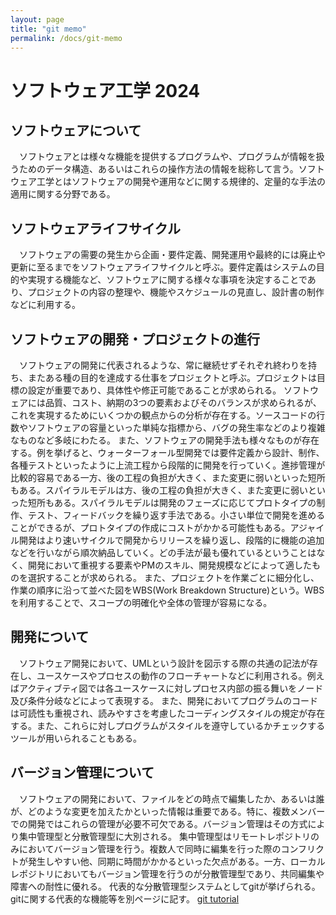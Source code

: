```yaml
---
layout: page
title: "git memo"
permalink: /docs/git-memo
---
```


# ソフトウェア工学 2024

## ソフトウェアについて
　ソフトウェアとは様々な機能を提供するプログラムや、プログラムが情報を扱うためのデータ構造、あるいはこれらの操作方法の情報を総称して言う。ソフトウェア工学とはソフトウェアの開発や運用などに関する規律的、定量的な手法の適用に関する分野である。

## ソフトウェアライフサイクル
　ソフトウェアの需要の発生から企画・要件定義、開発運用や最終的には廃止や更新に至るまでをソフトウェアライフサイクルと呼ぶ。要件定義はシステムの目的や実現する機能など、ソフトウェアに関する様々な事項を決定することであり、プロジェクトの内容の整理や、機能やスケジュールの見直し、設計書の制作などに利用する。

## ソフトウェアの開発・プロジェクトの進行
　ソフトウェアの開発に代表されるような、常に継続せずそれぞれ終わりを持ち、またある種の目的を達成する仕事をプロジェクトと呼ぶ。プロジェクトは目標の設定が重要であり、具体性や修正可能であることが求められる。
ソフトウェアには品質、コスト、納期の3つの要素およびそのバランスが求められるが、これを実現するためにいくつかの観点からの分析が存在する。ソースコードの行数やソフトウェアの容量といった単純な指標から、バグの発生率などのより複雑なものなど多岐にわたる。
また、ソフトウェアの開発手法も様々なものが存在する。例を挙げると、ウォーターフォール型開発では要件定義から設計、制作、各種テストといったように上流工程から段階的に開発を行っていく。進捗管理が比較的容易である一方、後の工程の負担が大きく、また変更に弱いといった短所もある。スパイラルモデルは方、後の工程の負担が大きく、また変更に弱いといった短所もある。スパイラルモデルは開発のフェーズに応じてプロトタイプの制作、テスト、フィードバックを繰り返す手法である。小さい単位で開発を進めることができるが、プロトタイプの作成にコストがかかる可能性もある。アジャイル開発はより速いサイクルで開発からリリースを繰り返し、段階的に機能の追加などを行いながら順次納品していく。どの手法が最も優れているということはなく、開発において重視する要素やPMのスキル、開発規模などによって適したものを選択することが求められる。
また、プロジェクトを作業ごとに細分化し、作業の順序に沿って並べた図をWBS(Work Breakdown Structure)という。WBSを利用することで、スコープの明確化や全体の管理が容易になる。

## 開発について
　ソフトウェア開発において、UMLという設計を図示する際の共通の記法が存在し、ユースケースやプロセスの動作のフローチャートなどに利用される。例えばアクティブティ図では各ユースケースに対しプロセス内部の振る舞いをノード及び条件分岐などによって表現する。
また、開発においてプログラムのコードは可読性も重視され、読みやすさを考慮したコーディングスタイルの規定が存在する。また、これらに対しプログラムがスタイルを遵守しているかチェックするツールが用いられることもある。

## バージョン管理について
　ソフトウェアの開発において、ファイルをどの時点で編集したか、あるいは誰が、どのような変更を加えたかといった情報は重要である。特に、複数メンバーでの開発ではこれらの管理が必要不可欠である。バージョン管理はその方式により集中管理型と分散管理型に大別される。
集中管理型はリモートレポジトリのみにおいてバージョン管理を行う。複数人で同時に編集を行った際のコンフリクトが発生しやすい他、同期に時間がかかるといった欠点がある。一方、ローカルレポジトリにおいてもバージョン管理を行うのが分散管理型であり、共同編集や障害への耐性に優れる。
代表的な分散管理型システムとしてgitが挙げられる。gitに関する代表的な機能等を別ページに記す。
[git tutorial](/docs/git-tutorial)